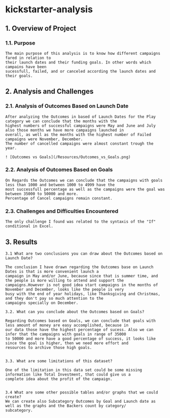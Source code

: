 # kickstarter-analysis
## 1. Overview of Project

### 1.1. Purpose

	The main purpose of this analysis is to know how different campaigns fared in relation to 					
	their launch dates and their funding goals. In other words which campains have been 		
	sucessfull, failed, and or canceled according the launch dates and their goals.

## 2. Analysis and Challenges

### 2.1. Analysis of Outcomes Based on Launch Date
	
	After analyzing the Outcomes in based of Launch Dates for the Play category we can conclude that the months with the 	
	highest numbers of successful campaigns were May and June and July also those months we have more campaigns launched in 	
	overall, as well as the months with the highest number of Failed campaigns were November, December.
	The number of cancelled campaigns were almost constant trough the year.
	
	! [Outcomes vs Goals](/Resources/Outcomes_vs_Goals.png)

### 2.2.  Analysis of Outcomes Based on Goals

	On Regards the Outcomes we can conclude that the campaigns with goals less than 1000 and between 1000 to 4999 have the 
	most successfull percentage as well as the campaigns were the goal was between 35000 to 50000 and more.
	Percentage of Cancel campaigns remain constant. 


### 2.3. Challenges and Difficulties Encountered
	The only challenge I found was related to the syntaxis of the "If" conditional in Excel.


## 3. Results

	3.1 What are two conclusions you can draw about the Outcomes based on Launch Date?

  	The conclusion I have drawn regarding the Outcomes base on Launch Dates is that is more convenient launch a 
	campaign in May and/or June, because since that is summer time, and the people is more willing to attend and support the 	
	campaigns.However is not good idea start campaigns in the months of November and December, looks like the people is very 
	busy with the end of year holidays, like Thanksgiving and Christmas, and they don't pay so much attention to the 
	campaigns specially on December.

	3.2. What can you conclude about the Outcomes based on Goals?

	Regarding Outcomes based on Goals, we can conclude that goals with less amount of money are easy accomplished, because in 
	our data those have the highest percentage of sucess. Also we can infer that the campaigns with goals in range of 35000 
	to 50000 and more have a good percentage of success, it looks like since the goal is higher, then we need more effort and 
	resources to archive those high goals.
  

	3.3. What are some limitations of this dataset?
	
	One of the limitation in this data set could be some missing information like Total Investment, that could give us a 
	complete idea about the profit of the campaign.

	
	3.4 What are some other possible tables and/or graphs that we could create?
	We can create also Subcategory Outcomes by Goal and Launch date as well as the graphs and the Backers count by category/	
	subcategory.

